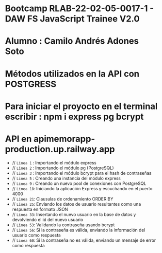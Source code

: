
# Bootcamp RLAB-22-02-05-0017-1 - DAW FS JavaScript Trainee V2.0
# Alumno : Camilo Andrés Adones Soto
# Métodos utilizados en la API con POSTGRESS 
# Para iniciar el proyocto en el terminal escribir : npm i express pg bcrypt
# API en apimemorapp-production.up.railway.app

- // `Linea 1` : Importando el módulo express
- // `Linea 2` : Importando el módulo pg (PostgreSQL)
- // `Linea 3` : Importando el módulo bcrypt para el hash de contraseñas
- // `Linea 5` : Creando una instancia del módulo express
- // `Linea 9` : Creando un nuevo pool de conexiones con PostgreSQL
- // `Linea 18`: Iniciando la aplicación Express y escuchando en el puerto 4000
- // `Linea 21`: Clausulas de ordenamiento ORDER BY 
- // `Linea 25`: Enviando los datos de usuario resultantes como una respuesta en formato JSON
- // `Linea 33`: Insertando el nuevo usuario en la base de datos y devolviendo el id del nuevo usuario
- // `Linea 53`: Validando la contraseña usando bcrypt
- // `Linea 56`: Si la contraseña es válida, enviando la información del usuario como respuesta
- // `Linea 60`: Si la contraseña no es válida, enviando un mensaje de error como respuesta




